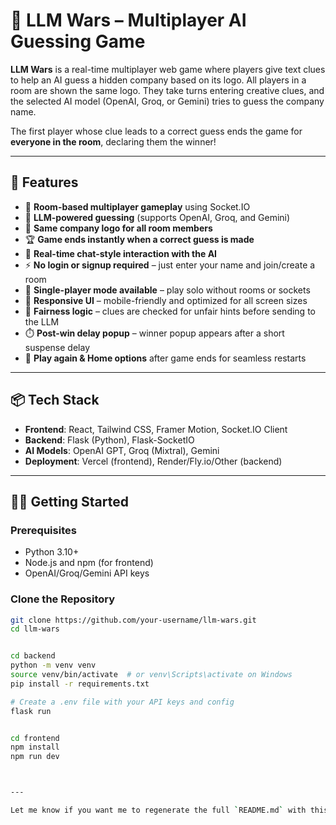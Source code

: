 # 🧠 LLM Wars – Multiplayer AI Guessing Game

**LLM Wars** is a real-time multiplayer web game where players give text clues to help an AI guess a hidden company based on its logo. All players in a room are shown the same logo. They take turns entering creative clues, and the selected AI model (OpenAI, Groq, or Gemini) tries to guess the company name.

The first player whose clue leads to a correct guess ends the game for **everyone in the room**, declaring them the winner!

---

## 🚀 Features

- 🔗 **Room-based multiplayer gameplay** using Socket.IO  
- 🧠 **LLM-powered guessing** (supports OpenAI, Groq, and Gemini)  
- 🎯 **Same company logo for all room members**  
- 🏆 **Game ends instantly when a correct guess is made**  
- 🔄 **Real-time chat-style interaction with the AI**  
- ⚡ **No login or signup required** – just enter your name and join/create a room  
- 👤 **Single-player mode available** – play solo without rooms or sockets  
- 📱 **Responsive UI** – mobile-friendly and optimized for all screen sizes  
- 🚫 **Fairness logic** – clues are checked for unfair hints before sending to the LLM  
- ⏱️ **Post-win delay popup** – winner popup appears after a short suspense delay  
- 🔁 **Play again & Home options** after game ends for seamless restarts  

---

## 📦 Tech Stack

- **Frontend**: React, Tailwind CSS, Framer Motion, Socket.IO Client  
- **Backend**: Flask (Python), Flask-SocketIO  
- **AI Models**: OpenAI GPT, Groq (Mixtral), Gemini  
- **Deployment**: Vercel (frontend), Render/Fly.io/Other (backend)


---

## 🧑‍💻 Getting Started

### Prerequisites

- Python 3.10+
- Node.js and npm (for frontend)
- OpenAI/Groq/Gemini API keys

### Clone the Repository

```bash
git clone https://github.com/your-username/llm-wars.git
cd llm-wars


cd backend
python -m venv venv
source venv/bin/activate  # or venv\Scripts\activate on Windows
pip install -r requirements.txt

# Create a .env file with your API keys and config
flask run


cd frontend
npm install
npm run dev



---

Let me know if you want me to regenerate the full `README.md` with this correction applied throughout.

